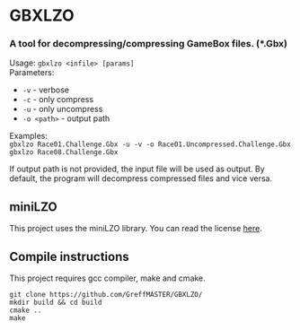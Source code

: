 # GBXLZO
### A tool for decompressing/compressing GameBox files. (*.Gbx)

Usage: `gbxlzo <infile> [params]`  
Parameters:  
- `-v`  -  verbose
- `-c`  -  only compress
- `-u`  -  only uncompress
- `-o <path>`  -  output path  

Examples:  
`gbxlzo Race01.Challenge.Gbx -u -v -o Race01.Uncompressed.Challenge.Gbx`  
`gbxlzo Race08.Challenge.Gbx`  
  
If output path is not provided, the input file will be used as output.
By default, the program will decompress compressed files and vice versa.

## miniLZO  
This project uses the miniLZO library. You can read the license [here](https://github.com/GreffMASTER/GBXLZO/blob/main/LZOLICENSE).  

## Compile instructions  
This project requires gcc compiler, make and cmake.  

`git clone https://github.com/GreffMASTER/GBXLZO/`  
`mkdir build && cd build`  
`cmake ..`  
`make`
